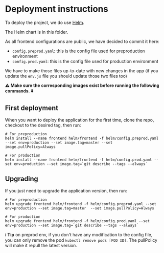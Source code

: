 # Deployment instructions

To deploy the project, we do use [Helm](https://helm.sh/). 

The Helm chart is in this folder. 

As all frontend configurations are public, we have decided to commit it here:
* `config.preprod.yaml`: this is the config file used for preproduction environment
* `config.prod.yaml`: this is the config file used for production environment

We have to make those files up-to-date with new changes in the app (if you update the `env.js` file
you should update those two files too)

**:warning: Make sure the corresponding images exist before running the following commands. :arrow_down:**

## First deployment

When you want to deploy the application for the first time, clone the repo, checkout to the desired tag, then run:

```shell
# For preproduction
helm install --name frontend helm/frontend -f helm/config.preprod.yaml --set env=production --set image.tag=master --set image.pullPolicy=Always

# For production
helm install --name frontend helm/frontend -f helm/config.prod.yaml --set env=production --set image.tag=`git describe --tags --always`
```

## Upgrading


If you just need to upgrade the application version, then run:

```shell
# For preproduction
helm upgrade frontend helm/frontend -f helm/config.preprod.yaml --set env=production --set image.tag=master  --set image.pullPolicy=Always

# For production
helm upgrade frontend helm/frontend -f helm/config.prod.yaml --set env=production --set image.tag=`git describe --tags --always`
```

:information_source: **Tip** on preprod env, if you don't have any modification to the config file,
you can only remove the pod `kubectl remove pods [POD ID]`. The pullPolicy will make it repull the 
latest version.
